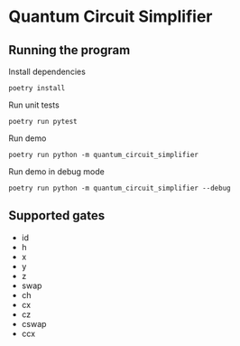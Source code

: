 # Quantum Circuit Simplifier

## Running the program

Install dependencies

```shell
poetry install
```

Run unit tests

```shell
poetry run pytest
```

Run demo

```shell
poetry run python -m quantum_circuit_simplifier
```

Run demo in debug mode

```shell
poetry run python -m quantum_circuit_simplifier --debug
```

## Supported gates

- id
- h
- x
- y
- z
- swap
- ch
- cx
- cz
- cswap
- ccx
